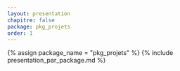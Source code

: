 ```yaml
---
layout: presentation
chapitre: false
package: pkg_projets
order: 1
---
```


{% assign package_name = "pkg_projets" %}
{% include presentation_par_package.md %}